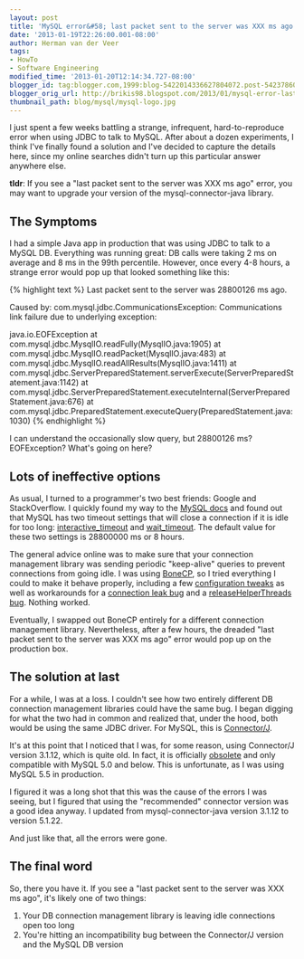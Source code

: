 ```yaml
---
layout: post
title: 'MySQL error&#58; last packet sent to the server was XXX ms ago'
date: '2013-01-19T22:26:00.001-08:00'
author: Herman van der Veer
tags:
- HowTo
- Software Engineering
modified_time: '2013-01-20T12:14:34.727-08:00'
blogger_id: tag:blogger.com,1999:blog-5422014336627804072.post-5423786048310633287
blogger_orig_url: http://brikis98.blogspot.com/2013/01/mysql-error-last-packet-sent-to-server.html
thumbnail_path: blog/mysql/mysql-logo.jpg
---
```


I just spent a few weeks battling a strange, infrequent, hard-to-reproduce 
error when using JDBC to talk to MySQL. After about a dozen experiments, I 
think I've finally found a solution and I've decided to capture the details 
here, since my online searches didn't turn up this particular answer anywhere 
else. 

**tldr**: If you see a "last packet sent to the server was XXX ms ago" error, 
you may want to upgrade your version of the mysql-connector-java library. 

## The Symptoms

I had a simple Java app in production that was using JDBC to talk to a MySQL 
DB. Everything was running great: DB calls were taking 2 ms on average and 8 
ms in the 99th percentile. However, once every 4-8 hours, a strange error 
would pop up that looked something like this: 

{% highlight text %}
Last packet sent to the server was 28800126 ms ago.

Caused by: com.mysql.jdbc.CommunicationsException: Communications link failure due to underlying exception: 

java.io.EOFException
  at com.mysql.jdbc.MysqlIO.readFully(MysqlIO.java:1905)
  at com.mysql.jdbc.MysqlIO.readPacket(MysqlIO.java:483)
  at com.mysql.jdbc.MysqlIO.readAllResults(MysqlIO.java:1411)
  at com.mysql.jdbc.ServerPreparedStatement.serverExecute(ServerPreparedStatement.java:1142)
  at com.mysql.jdbc.ServerPreparedStatement.executeInternal(ServerPreparedStatement.java:676)
  at com.mysql.jdbc.PreparedStatement.executeQuery(PreparedStatement.java:1030)
{% endhighlight %}

I can understand the occasionally slow query, but 28800126 ms? EOFException? 
What's going on here? 

## Lots of ineffective options

As usual, I turned to a programmer's two best friends: Google and 
StackOverflow. I quickly found my way to the [MySQL 
docs](http://dev.mysql.com/doc/refman/5.6/en/connector-j-usagenotes-troubleshooting.html#qandaitem-22-3-15-1-12) 
and found out that MySQL has two timeout settings that will close a connection 
if it is idle for too long: 
[interactive_timeout](http://dev.mysql.com/doc/refman/5.0/en/server-system-variables.html#sysvar_interactive_timeout) 
and 
[wait_timeout](http://dev.mysql.com/doc/refman/5.0/en/server-system-variables.html#sysvar_wait_timeout). 
The default value for these two settings is 28800000 ms or 8 hours. 

The general advice online was to make sure that your connection management 
library was sending periodic "keep-alive" queries to prevent connections from 
going idle. I was using [BoneCP](https://github.com/wwadge/bonecp), so I tried 
everything I could to make it behave properly, including a few [configuration 
tweaks](http://stackoverflow.com/questions/11945833/java-bonecp-mysql-connection-timing-out) 
as well as workarounds for a [connection leak 
bug](https://bugs.launchpad.net/bonecp/+bug/999114) and a 
[releaseHelperThreads 
bug](http://jolbox.com/forum/viewtopic.php?f=3&amp;t=387). Nothing worked. 

Eventually, I swapped out BoneCP entirely for a different connection 
management library. Nevertheless, after a few hours, the dreaded "last packet 
sent to the server was XXX ms ago" error would pop up on the production box. 

## The solution at last 

For a while, I was at a loss. I couldn't see how two entirely different DB 
connection management libraries could have the same bug. I began digging for 
what the two had in common and realized that, under the hood, both would be 
using the same JDBC driver. For MySQL, this is 
[Connector/J](http://dev.mysql.com/downloads/connector/j/). 

It's at this point that I noticed that I was, for some reason, using 
Connector/J version 3.1.12, which is quite old. In fact, it is officially 
[obsolete](http://dev.mysql.com/doc/refman/5.0/en/connector-j-versions.html) 
and only compatible with MySQL 5.0 and below. This is unfortunate, as I was 
using MySQL 5.5 in production. 

I figured it was a long shot that this was the cause of the errors I was 
seeing, but I figured that using the "recommended" connector version was a 
good idea anyway. I updated from mysql-connector-java version 3.1.12 to 
version 5.1.22. 

And just like that, all the errors were gone. 

## The final word 

So, there you have it.  If you see a "last packet sent to the server was XXX 
ms ago", it's likely one of two things: 

1. Your DB connection management library is leaving idle connections open too 
long 
1. You're hitting an incompatibility bug between the Connector/J version and 
the MySQL DB version 